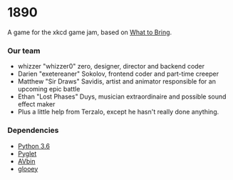 # 1890
A game for the xkcd game jam, based on [What to Bring](https://xkcd.com/1890).

### Our team
* whizzer "whizzer0" zero, designer, director and backend coder
* Darien "exetereaner" Sokolov, frontend coder and part-time creeper
* Matthew "Sir Draws" Savidis, artist and animator responsible for an upcoming epic battle
* Ethan "Lost Phases" Duys, musician extraordinaire and possible sound effect maker
* Plus a little help from Terzalo, except he hasn't really done anything.

### Dependencies
* [Python 3.6](https://www.python.org/downloads/)
* [Pyglet](https://bitbucket.org/pyglet/pyglet/wiki/Download)
* [AVbin](http://avbin.github.io/AVbin/Download.html)
* [glooey](https://github.com/kxgames/glooey)
